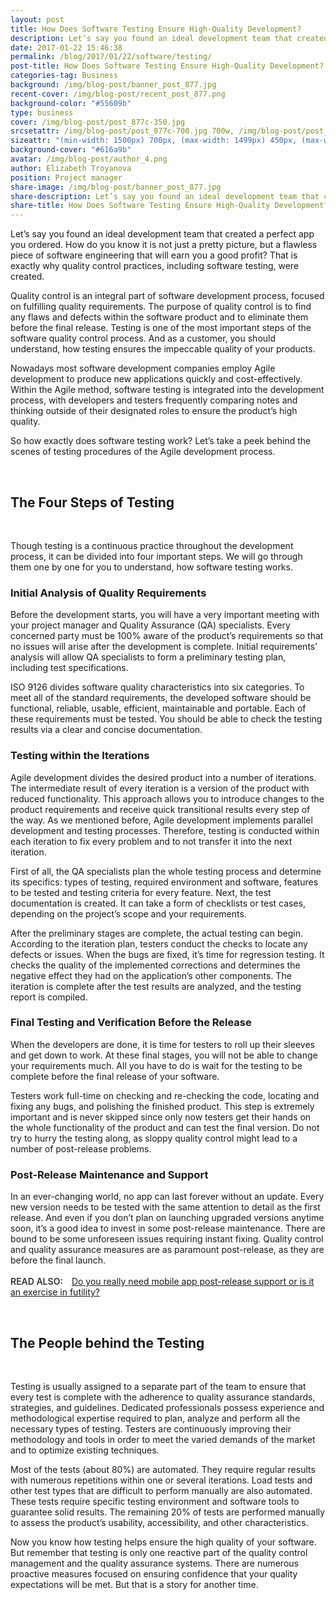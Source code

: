 ```yaml
--- 
layout: post
title: How Does Software Testing Ensure High-Quality Development?
description: Let’s say you found an ideal development team that created a perfect app you ordered. How do you know it is not just a pretty picture, but a flawless piece of software engineering that will earn you a good profit? That is exactly why quality control practices, including software testing, were created.
date: 2017-01-22 15:46:38 
permalink: /blog/2017/01/22/software/testing/
post-title: How Does Software Testing Ensure High-Quality Development?
categories-tag: Business
background: /img/blog-post/banner_post_877.jpg
recent-cover: /img/blog-post/recent_post_877.png
background-color: "#55609b"
type: business
cover: /img/blog-post/post_877c-350.jpg
srcsetattr: /img/blog-post/post_877c-700.jpg 700w, /img/blog-post/post_877c-450.jpg 450w, /img/blog-post/post_877c-350.jpg 350w 
sizeattr: "(min-width: 1500px) 700px, (max-width: 1499px) 450px, (max-width: 1000px) 350px, 700px"
background-cover: "#616a9b"
avatar: /img/blog-post/author_4.png
author: Elizabeth Troyanova
position: Project manager
share-image: /img/blog-post/banner_post_877.jpg
share-description: Let’s say you found an ideal development team that created a perfect app you ordered. How do you know it is not just a pretty picture, but a flawless piece of software engineering that will earn you a good profit? That is exactly why quality control practices, including software testing, were created.
share-title: How Does Software Testing Ensure High-Quality Development?
---
```

<div class="post-body p-t-6rem">
<p>Let’s say you found an ideal development team that created a perfect app you ordered. How do you know it is not just a pretty picture, but a flawless piece of software engineering that will earn you a good profit? That is exactly why quality control practices, including software testing, were created.</p>
<p>Quality control is an integral part of software development process, focused on fulfilling quality requirements. The purpose of quality control is to find any flaws and defects within the software product and to eliminate them before the final release. Testing is one of the most important steps of the software quality control process. And as a customer, you should understand, how testing ensures the impeccable quality of your products.</p>
<p>Nowadays most software development companies employ Agile development to produce new applications quickly and cost-effectively. Within the Agile method, software testing is integrated into the development process, with developers and testers frequently comparing notes and thinking outside of their designated roles to ensure the product’s high quality.</p>
<p>So how exactly does software testing work? Let’s take a peek behind the scenes of testing procedures of the Agile development process.</p>
<br>
<h2>The Four Steps of Testing</h2>
<br>
<p>Though testing is a continuous practice throughout the development process, it can be divided into four important steps. We will go through them one by one for you to understand, how software testing works.</p>
<h3>Initial Analysis of Quality Requirements</h3>
<p>Before the development starts, you will have a very important meeting with your project manager and Quality Assurance (QA) specialists. Every concerned party must be 100% aware of the product’s requirements so that no issues will arise after the development is complete. Initial requirements’ analysis will allow QA specialists to form a preliminary testing plan, including test specifications.</p>
<p>ISO 9126 divides software quality characteristics into six categories. To meet all of the standard requirements, the developed software should be functional, reliable, usable, efficient, maintainable and portable. Each of these requirements must be tested. You should be able to check the testing results via a clear and concise documentation.</p>
<h3>Testing within the Iterations</h3>
<p>Agile development divides the desired product into a number of iterations. The intermediate result of every iteration is a version of the product with reduced functionality. This approach allows you to introduce changes to the product requirements and receive quick transitional results every step of the way. As we mentioned before, Agile development implements parallel development and testing processes. Therefore, testing is conducted within each iteration to fix every problem and to not transfer it into the next iteration.</p>
<p>First of all, the QA specialists plan the whole testing process and determine its specifics: types of testing, required environment and software, features to be tested and testing criteria for every feature. Next, the test documentation is created. It can take a form of checklists or test cases, depending on the project’s scope and your requirements.</p>
<p>After the preliminary stages are complete, the actual testing can begin. According to the iteration plan, testers conduct the checks to locate any defects or issues. When the bugs are fixed, it’s time for regression testing. It checks the quality of the implemented corrections and determines the negative effect they had on the application’s other components. The iteration is complete after the test results are analyzed, and the testing report is compiled.</p>
<h3>Final Testing and Verification Before the Release</h3>
<p>When the developers are done, it is time for testers to roll up their sleeves and get down to work. At these final stages, you will not be able to change your requirements much. All you have to do is wait for the testing to be complete before the final release of your software.</p>
<p>Testers work full-time on checking and re-checking the code, locating and fixing any bugs, and polishing the finished product. This step is extremely important and is never skipped since only now testers get their hands on the whole functionality of the product and can test the final version. Do not try to hurry the testing along, as sloppy quality control might lead to a number of post-release problems.</p>
<h3>Post-Release Maintenance and Support</h3>
<p>In an ever-changing world, no app can last forever without an update. Every new version needs to be tested with the same attention to detail as the first release. And even if you don’t plan on launching upgraded versions anytime soon, it’s a good idea to invest in some post-release maintenance. There are bound to be some unforeseen issues requiring instant fixing. Quality control and quality assurance measures are as paramount post-release, as they are before the final launch. 
<br><br><span style="font-weight:600;color: #333;">READ ALSO:  </span><a href="https://freshcodeit.com/blog/2016/09/21/do-you-really-need-mobile-app/">Do you really need mobile app post-release support or is it an exercise in futility?</a></p>
<br>
<h2>The People behind the Testing</h2>
<br>
<p>Testing is usually assigned to a separate part of the team to ensure that every test is complete with the adherence to quality assurance standards, strategies, and guidelines. Dedicated professionals possess experience and methodological expertise required to plan, analyze and perform all the necessary types of testing. Testers are continuously improving their methodology and tools in order to meet the varied demands of the market and to optimize existing techniques.</p>
<p>Most of the tests (about 80%) are automated. They require regular results with numerous repetitions within one or several iterations. Load tests and other test types that are difficult to perform manually are also automated. These tests require specific testing environment and software tools to guarantee solid results. The remaining 20% of tests are performed manually to assess the product’s usability, accessibility, and other characteristics.</p>
<p>Now you know how testing helps ensure the high quality of your software. But remember that testing is only one reactive part of the quality control management and the quality assurance systems. There are numerous proactive measures focused on ensuring confidence that your quality expectations will be met. But that is a story for another time.</p>
</div>